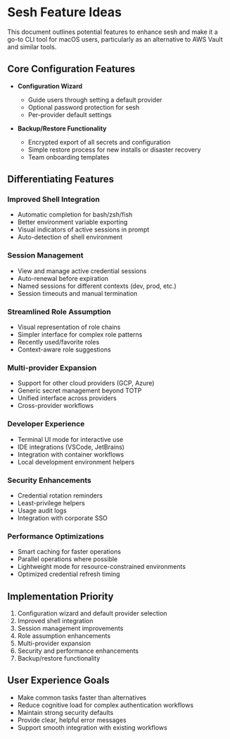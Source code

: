 # Sesh Feature Ideas

This document outlines potential features to enhance sesh and make it a go-to CLI tool for macOS users, particularly as an alternative to AWS Vault and similar tools.

## Core Configuration Features

- **Configuration Wizard**
  - Guide users through setting a default provider
  - Optional password protection for sesh
  - Per-provider default settings

- **Backup/Restore Functionality**
  - Encrypted export of all secrets and configuration
  - Simple restore process for new installs or disaster recovery
  - Team onboarding templates

## Differentiating Features

### Improved Shell Integration
- Automatic completion for bash/zsh/fish
- Better environment variable exporting
- Visual indicators of active sessions in prompt
- Auto-detection of shell environment

### Session Management
- View and manage active credential sessions
- Auto-renewal before expiration
- Named sessions for different contexts (dev, prod, etc.)
- Session timeouts and manual termination

### Streamlined Role Assumption
- Visual representation of role chains
- Simpler interface for complex role patterns
- Recently used/favorite roles
- Context-aware role suggestions

### Multi-provider Expansion
- Support for other cloud providers (GCP, Azure)
- Generic secret management beyond TOTP
- Unified interface across providers
- Cross-provider workflows

### Developer Experience
- Terminal UI mode for interactive use
- IDE integrations (VSCode, JetBrains)
- Integration with container workflows
- Local development environment helpers

### Security Enhancements
- Credential rotation reminders
- Least-privilege helpers
- Usage audit logs
- Integration with corporate SSO

### Performance Optimizations
- Smart caching for faster operations
- Parallel operations where possible
- Lightweight mode for resource-constrained environments
- Optimized credential refresh timing

## Implementation Priority

1. Configuration wizard and default provider selection
2. Improved shell integration
3. Session management improvements
4. Role assumption enhancements
5. Multi-provider expansion
6. Security and performance enhancements
7. Backup/restore functionality

## User Experience Goals

- Make common tasks faster than alternatives
- Reduce cognitive load for complex authentication workflows
- Maintain strong security defaults
- Provide clear, helpful error messages
- Support smooth integration with existing workflows